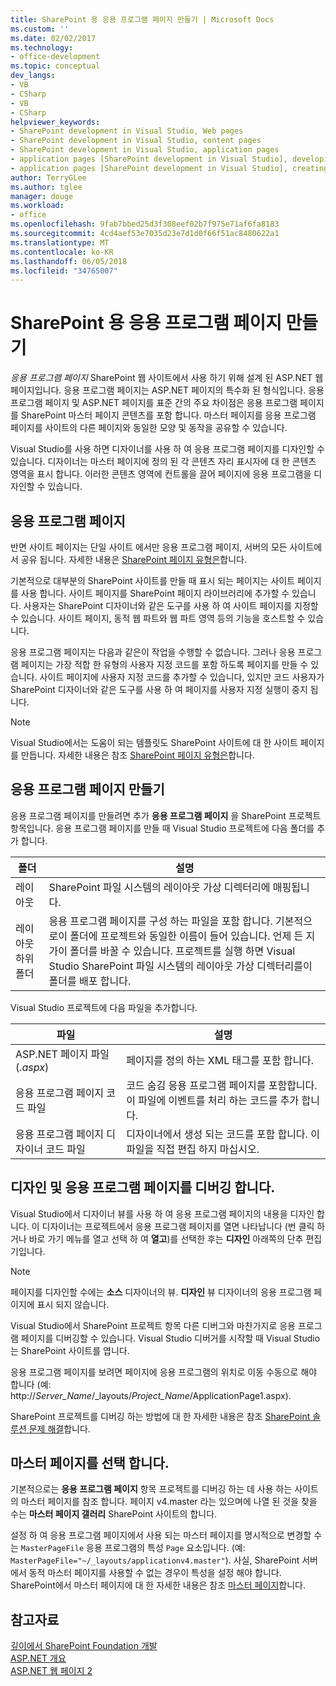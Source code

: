 ```yaml
---
title: SharePoint 용 응용 프로그램 페이지 만들기 | Microsoft Docs
ms.custom: ''
ms.date: 02/02/2017
ms.technology:
- office-development
ms.topic: conceptual
dev_langs:
- VB
- CSharp
- VB
- CSharp
helpviewer_keywords:
- SharePoint development in Visual Studio, Web pages
- SharePoint development in Visual Studio, content pages
- SharePoint development in Visual Studio, application pages
- application pages [SharePoint development in Visual Studio], developing
- application pages [SharePoint development in Visual Studio], creating
author: TerryGLee
ms.author: tglee
manager: douge
ms.workload:
- office
ms.openlocfilehash: 9fab7bbed25d3f308eef02b7f975e71af6fa8183
ms.sourcegitcommit: 4cd4aef53e7035d23e7d1d0f66f51ac8480622a1
ms.translationtype: MT
ms.contentlocale: ko-KR
ms.lasthandoff: 06/05/2018
ms.locfileid: "34765007"
---
```

# <a name="create-application-pages-for-sharepoint"></a>SharePoint 용 응용 프로그램 페이지 만들기
  *응용 프로그램 페이지* SharePoint 웹 사이트에서 사용 하기 위해 설계 된 ASP.NET 웹 페이지입니다. 응용 프로그램 페이지는 ASP.NET 페이지의 특수화 된 형식입니다. 응용 프로그램 페이지 및 ASP.NET 페이지를 표준 간의 주요 차이점은 응용 프로그램 페이지를 SharePoint 마스터 페이지 콘텐츠를 포함 합니다. 마스터 페이지를 응용 프로그램 페이지를 사이트의 다른 페이지와 동일한 모양 및 동작을 공유할 수 있습니다.  
  
 Visual Studio를 사용 하면 디자이너를 사용 하 여 응용 프로그램 페이지를 디자인할 수 있습니다. 디자이너는 마스터 페이지에 정의 된 각 콘텐츠 자리 표시자에 대 한 콘텐츠 영역을 표시 합니다. 이러한 콘텐츠 영역에 컨트롤을 끌어 페이지에 응용 프로그램을 디자인할 수 있습니다.  
  
## <a name="application-pages"></a>응용 프로그램 페이지
 반면 사이트 페이지는 단일 사이트 에서만 응용 프로그램 페이지, 서버의 모든 사이트에서 공유 됩니다. 자세한 내용은 [SharePoint 페이지 유형은](http://go.microsoft.com/fwlink/?LinkID=211584)합니다.  
  
 기본적으로 대부분의 SharePoint 사이트를 만들 때 표시 되는 페이지는 사이트 페이지를 사용 합니다. 사이트 페이지를 SharePoint 페이지 라이브러리에 추가할 수 있습니다. 사용자는 SharePoint 디자이너와 같은 도구를 사용 하 여 사이트 페이지를 지정할 수 있습니다. 사이트 페이지, 동적 웹 파트와 웹 파트 영역 등의 기능을 호스트할 수 있습니다.  
  
 응용 프로그램 페이지는 다음과 같은이 작업을 수행할 수 없습니다. 그러나 응용 프로그램 페이지는 가장 적합 한 유형의 사용자 지정 코드를 포함 하도록 페이지를 만들 수 있습니다. 사이트 페이지에 사용자 지정 코드를 추가할 수 있습니다, 있지만 코드 사용자가 SharePoint 디자이너와 같은 도구를 사용 하 여 페이지를 사용자 지정 실행이 중지 됩니다.  
  
> [!NOTE]  
>  Visual Studio에서는 도움이 되는 템플릿도 SharePoint 사이트에 대 한 사이트 페이지를 만듭니다. 자세한 내용은 참조 [SharePoint 페이지 유형은](http://go.microsoft.com/fwlink/?LinkID=211584)합니다.  
  
## <a name="create-an-application-page"></a>응용 프로그램 페이지 만들기
 응용 프로그램 페이지를 만들려면 추가 **응용 프로그램 페이지** 을 SharePoint 프로젝트 항목입니다. 응용 프로그램 페이지를 만들 때 Visual Studio 프로젝트에 다음 폴더를 추가 합니다.  
  
|폴더|설명|  
|------------|-----------------|  
|레이아웃|SharePoint 파일 시스템의 레이아웃 가상 디렉터리에 매핑됩니다.|  
|레이아웃 하위 폴더|응용 프로그램 페이지를 구성 하는 파일을 포함 합니다. 기본적으로이 폴더에 프로젝트와 동일한 이름이 들어 있습니다. 언제 든 지가이 폴더를 바꿀 수 있습니다. 프로젝트를 실행 하면 Visual Studio SharePoint 파일 시스템의 레이아웃 가상 디렉터리를이 폴더를 배포 합니다.|  
  
 Visual Studio 프로젝트에 다음 파일을 추가합니다.  
  
|파일|설명|  
|----------|-----------------|  
|ASP.NET 페이지 파일 (*.aspx*)|페이지를 정의 하는 XML 태그를 포함 합니다.|  
|응용 프로그램 페이지 코드 파일|코드 숨김 응용 프로그램 페이지를 포함합니다. 이 파일에 이벤트를 처리 하는 코드를 추가 합니다.|  
|응용 프로그램 페이지 디자이너 코드 파일|디자이너에서 생성 되는 코드를 포함 합니다. 이 파일을 직접 편집 하지 마십시오.|  
  
## <a name="design-and-debug-an-application-page"></a>디자인 및 응용 프로그램 페이지를 디버깅 합니다.
 Visual Studio에서 디자이너 뷰를 사용 하 여 응용 프로그램 페이지의 내용을 디자인 합니다. 이 디자이너는 프로젝트에서 응용 프로그램 페이지를 열면 나타납니다 (번 클릭 하거나 바로 가기 메뉴를 열고 선택 하 여 **열고**)를 선택한 후는 **디자인** 아래쪽의 단추 편집기입니다.  
  
> [!NOTE]  
>  페이지를 디자인할 수에는 **소스** 디자이너의 뷰. **디자인** 뷰 디자이너의 응용 프로그램 페이지에 표시 되지 않습니다.  
  
 Visual Studio에서 SharePoint 프로젝트 항목 다른 디버그와 마찬가지로 응용 프로그램 페이지를 디버깅할 수 있습니다. Visual Studio 디버거를 시작할 때 Visual Studio는 SharePoint 사이트를 엽니다.  
  
 응용 프로그램 페이지를 보려면 페이지에 응용 프로그램의 위치로 이동 수동으로 해야 합니다 (예: http://*Server_Name*/_layouts/*Project_Name*/ApplicationPage1.aspx).  
  
 SharePoint 프로젝트를 디버깅 하는 방법에 대 한 자세한 내용은 참조 [SharePoint 솔루션 문제 해결](../sharepoint/troubleshooting-sharepoint-solutions.md)합니다.  
  
## <a name="choose-a-master-page"></a>마스터 페이지를 선택 합니다.
 기본적으로는 **응용 프로그램 페이지** 항목 프로젝트를 디버깅 하는 데 사용 하는 사이트의 마스터 페이지를 참조 합니다. 페이지 v4.master 라는 있으며에 나열 된 것을 찾을 수는 **마스터 페이지 갤러리** SharePoint 사이트의 합니다.  
  
 설정 하 여 응용 프로그램 페이지에서 사용 되는 마스터 페이지를 명시적으로 변경할 수는 `MasterPageFile` 응용 프로그램의 특성 `Page` 요소입니다. (예: `MasterPageFile="~/_layouts/applicationv4.master"`). 사실, SharePoint 서버에서 동적 마스터 페이지를 사용할 수 없는 경우이 특성을 설정 해야 합니다. SharePoint에서 마스터 페이지에 대 한 자세한 내용은 참조 [마스터 페이지](http://go.microsoft.com/fwlink/?LinkID=169281)합니다.  
  
## <a name="see-also"></a>참고자료
 [깊이에서 SharePoint Foundation 개발](http://go.microsoft.com/fwlink/?LinkID=182103)   
 [ASP.NET 개요](/aspnet/overview)   
 [ASP.NET 웹 페이지 2](/aspnet/web-pages/index)   
  
